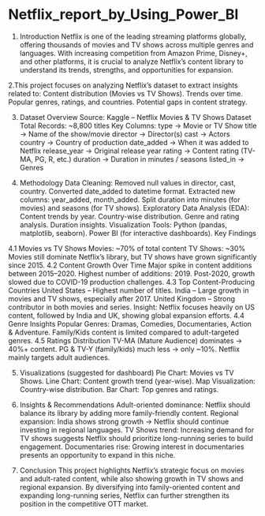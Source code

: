 # Netflix_report_by_Using_Power_BI
1. Introduction
Netflix is one of the leading streaming platforms globally, offering thousands of movies and TV shows across multiple genres and languages.
With increasing competition from Amazon Prime, Disney+, and other platforms, it is crucial to analyze Netflix’s content library to understand its trends, strengths, and opportunities for expansion.

 2.This project focuses on analyzing Netflix’s dataset to extract insights related to:
Content distribution (Movies vs TV Shows).
Trends over time.
Popular genres, ratings, and countries.
Potential gaps in content strategy.

3. Dataset Overview
Source: Kaggle – Netflix Movies & TV Shows Dataset
Total Records: ~8,800 titles
Key Columns:
type → Movie or TV Show
title → Name of the show/movie
director → Director(s)
cast → Actors
country → Country of production
date_added → When it was added to Netflix
release_year → Original release year
rating → Content rating (TV-MA, PG, R, etc.)
duration → Duration in minutes / seasons
listed_in → Genres

4. Methodology
Data Cleaning:
Removed null values in director, cast, country.
Converted date_added to datetime format.
Extracted new columns: year_added, month_added.
Split duration into minutes (for movies) and seasons (for TV shows).
Exploratory Data Analysis (EDA):
Content trends by year.
Country-wise distribution.
Genre and rating analysis.
Duration insights.
Visualization Tools:
Python (pandas, matplotlib, seaborn).
Power BI (for interactive dashboards).
Key Findings

4.1 Movies vs TV Shows
Movies: ~70% of total content
TV Shows: ~30%
Movies still dominate Netflix’s library, but TV shows have grown significantly since 2015.
4.2 Content Growth Over Time
Major spike in content additions between 2015–2020.
Highest number of additions: 2019.
Post-2020, growth slowed due to COVID-19 production challenges.
4.3 Top Content-Producing Countries
United States – Highest number of titles.
India – Large growth in movies and TV shows, especially after 2017.
United Kingdom – Strong contributor in both movies and series.
Insight: Netflix focuses heavily on US content, followed by India and UK, showing global expansion efforts.
4.4 Genre Insights
Popular Genres: Dramas, Comedies, Documentaries, Action & Adventure.
Family/Kids content is limited compared to adult-targeted genres.
4.5 Ratings Distribution
TV-MA (Mature Audience) dominates → 40%+ content.
PG & TV-Y (family/kids) much less → only ~10%.
Netflix mainly targets adult audiences.

5. Visualizations (suggested for dashboard)
Pie Chart: Movies vs TV Shows.
Line Chart: Content growth trend (year-wise).
Map Visualization: Country-wise distribution.
Bar Chart: Top genres and ratings.

6. Insights & Recommendations
Adult-oriented dominance: Netflix should balance its library by adding more family-friendly content.
Regional expansion: India shows strong growth → Netflix should continue investing in regional languages.
TV Shows trend: Increasing demand for TV shows suggests Netflix should prioritize long-running series to build engagement.
Documentaries rise: Growing interest in documentaries presents an opportunity to expand in this niche.

7. Conclusion
This project highlights Netflix’s strategic focus on movies and adult-rated content, while also showing growth in TV shows and regional expansion. By diversifying into family-oriented content and expanding long-running series, Netflix can further strengthen its position in the competitive OTT market.
